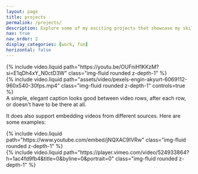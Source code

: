 ```yaml
---
layout: page
title: projects
permalink: /projects/
description: Explore some of my exciting projects that showcase my skills and passion for innovation across various fields.
nav: true
nav_order: 2
display_categories: [work, fun]
horizontal: false
---
```


<div class="row mt-3">
    <div class="col-sm mt-3 mt-md-0">
        {% include video.liquid path="https://youtu.be/OUFniH1KKzM?si=E1qDh4xY_N0ctD3W" class="img-fluid rounded z-depth-1" %}
    </div>
    <div class="col-sm mt-3 mt-md-0">
        {% include video.liquid path="assets/video/pexels-engin-akyurt-6069112-960x540-30fps.mp4" class="img-fluid rounded z-depth-1" controls=true %}
    </div>
</div>
<div class="caption">
    A simple, elegant caption looks good between video rows, after each row, or doesn't have to be there at all.
</div>

It does also support embedding videos from different sources. Here are some examples:

<div class="row mt-3">
    <div class="col-sm mt-3 mt-md-0">
        {% include video.liquid path="https://www.youtube.com/embed/jNQXAC9IVRw" class="img-fluid rounded z-depth-1" %}
    </div>
    <div class="col-sm mt-3 mt-md-0">
        {% include video.liquid path="https://player.vimeo.com/video/524933864?h=1ac4fd9fb4&title=0&byline=0&portrait=0" class="img-fluid rounded z-depth-1" %}
    </div>
</div>
